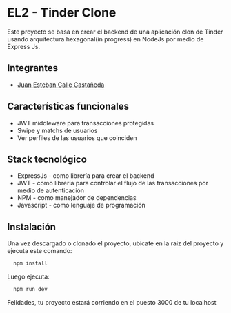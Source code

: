 
# EL2 - Tinder Clone

Este proyecto se basa en crear el backend de una aplicación clon de Tinder usando arquitectura hexagonal(in progress) en NodeJs por medio de Express Js. 




## Integrantes

- [Juan Esteban Calle Castañeda](https://github.com/Esteban31)


## Características funcionales

- JWT middleware para transacciones protegidas
- Swipe y matchs de usuarios 
- Ver perfiles de las usuarios que coinciden


## Stack tecnológico

- ExpressJs - como librería para crear el backend
- JWT - como librería para controlar el flujo de las transacciones por medio de autenticación
- NPM - como manejador de dependencias
- Javascript - como lenguaje de programación 


## Instalación

Una vez descargado o clonado el proyecto, ubicate en la raiz del proyecto y ejecuta este comando:

```bash
  npm install
```

Luego ejecuta:

```bash
  npm run dev
```

Felidades, tu proyecto estará corriendo en el puesto 3000 de tu localhost


    